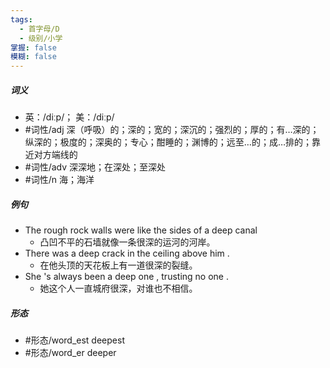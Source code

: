 ```yaml
---
tags:
  - 首字母/D
  - 级别/小学
掌握: false
模糊: false
---
```

##### 词义
- 英：/diːp/； 美：/diːp/
- #词性/adj  深（呼吸）的；深的；宽的；深沉的；强烈的；厚的；有…深的；纵深的；极度的；深奥的；专心；酣睡的；渊博的；远至…的；成…排的；靠近对方端线的
- #词性/adv  深深地；在深处；至深处
- #词性/n  海；海洋
##### 例句
- The rough rock walls were like the sides of a deep canal
	- 凸凹不平的石墙就像一条很深的运河的河岸。
- There was a deep crack in the ceiling above him .
	- 在他头顶的天花板上有一道很深的裂缝。
- She 's always been a deep one , trusting no one .
	- 她这个人一直城府很深，对谁也不相信。
##### 形态
- #形态/word_est deepest
- #形态/word_er deeper
